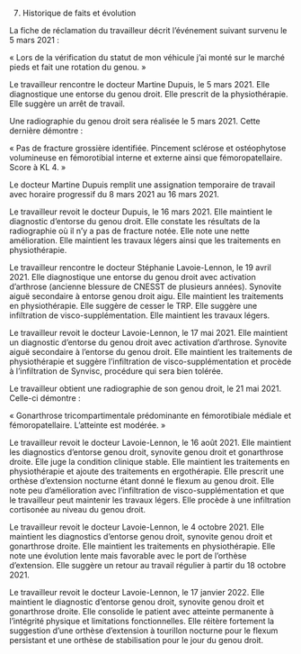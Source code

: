 7. Historique de faits et évolution

La fiche de réclamation du travailleur décrit l’événement suivant survenu le 5 mars 2021 :

« Lors de la vérification du statut de mon véhicule j’ai monté sur le marché pieds et fait une rotation du genou. »

Le travailleur rencontre le docteur Martine Dupuis, le 5 mars 2021. Elle diagnostique une entorse du genou droit. Elle prescrit de la physiothérapie. Elle suggère un arrêt de travail.

Une radiographie du genou droit sera réalisée le 5 mars 2021. Cette dernière démontre :

« Pas de fracture grossière identifiée. Pincement sclérose et ostéophytose volumineuse en fémorotibial interne et externe ainsi que fémoropatellaire. Score à KL 4. »

Le docteur Martine Dupuis remplit une assignation temporaire de travail avec horaire progressif du 8 mars 2021 au 16 mars 2021.

Le travailleur revoit le docteur Dupuis, le 16 mars 2021. Elle maintient le diagnostic d’entorse du genou droit. Elle constate les résultats de la radiographie où il n’y a pas de fracture notée. Elle note une nette amélioration. Elle maintient les travaux légers ainsi que les traitements en physiothérapie.

Le travailleur rencontre le docteur Stéphanie Lavoie-Lennon, le 19 avril 2021. Elle diagnostique une entorse du genou droit avec activation d’arthrose (ancienne blessure de CNESST de plusieurs années). Synovite aiguë secondaire à entorse genou droit aigu. Elle maintient les traitements en physiothérapie. Elle suggère de cesser le TRP. Elle suggère une infiltration de visco-supplémentation. Elle maintient les travaux légers.

Le travailleur revoit le docteur Lavoie-Lennon, le 17 mai 2021. Elle maintient un diagnostic d’entorse du genou droit avec activation d’arthrose. Synovite aiguë secondaire à l’entorse du genou droit. Elle maintient les traitements de physiothérapie et suggère l’infiltration de visco-supplémentation et procède à l’infiltration de Synvisc, procédure qui sera bien tolérée.

Le travailleur obtient une radiographie de son genou droit, le 21 mai 2021. Celle-ci démontre :

« Gonarthrose tricompartimentale prédominante en fémorotibiale médiale et fémoropatellaire. L’atteinte est modérée. »

Le travailleur revoit le docteur Lavoie-Lennon, le 16 août 2021. Elle maintient les diagnostics d’entorse genou droit, synovite genou droit et gonarthrose droite. Elle juge la condition clinique stable. Elle maintient les traitements en physiothérapie et ajoute des traitements en ergothérapie. Elle prescrit une orthèse d’extension nocturne étant donné le flexum au genou droit. Elle note peu d’amélioration avec l’infiltration de visco-supplémentation et que le travailleur peut maintenir les travaux légers. Elle procède à une infiltration cortisonée au niveau du genou droit.

Le travailleur revoit le docteur Lavoie-Lennon, le 4 octobre 2021. Elle maintient les diagnostics d’entorse genou droit, synovite genou droit et gonarthrose droite. Elle maintient les traitements en physiothérapie. Elle note une évolution lente mais favorable avec le port de l’orthèse d’extension. Elle suggère un retour au travail régulier à partir du 18 octobre 2021.

Le travailleur revoit le docteur Lavoie-Lennon, le 17 janvier 2022. Elle maintient le diagnostic d’entorse genou droit, synovite genou droit et gonarthrose droite. Elle consolide le patient avec atteinte permanente à l’intégrité physique et limitations fonctionnelles. Elle réitère fortement la suggestion d’une orthèse d’extension à tourillon nocturne pour le flexum persistant et une orthèse de stabilisation pour le jour du genou droit.

